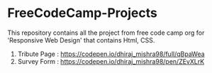 # FreeCodeCamp-Projects
This repository contains all the project from free code camp org for 'Responsive Web Design' that contains Html, CSS. 

1. Tribute Page : https://codepen.io/dhiraj_mishra98/full/qBpaWea
2. Survey Form : https://codepen.io/dhiraj_mishra98/pen/ZEvXLrK
